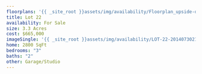 ```yaml
---
floorplans: '{{ _site_root }}assets/img/availability/Floorplan_upside-down-20140801131546.jpg'
title: Lot 22
availability: For Sale
size: 3.3 Acres
cost: $665,000
imageSingle: '{{ _site_root }}assets/img/availability/LOT-22-20140730212539.png'
home: 2800 SqFt
bedrooms: "3"
baths: "2"
other: Garage/Studio
---
```

